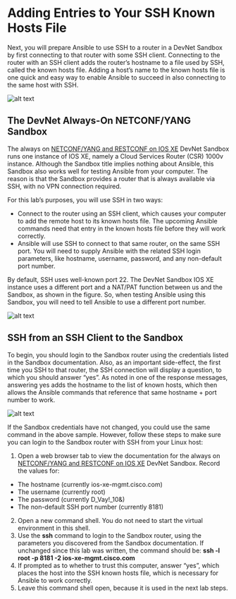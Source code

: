 # Adding Entries to Your SSH Known Hosts File

Next, you will prepare Ansible to use SSH to a router in a DevNet Sandbox by first connecting to that router with some SSH client. Connecting to the router with an SSH client adds the router’s hostname to a file used by SSH, called the known hosts file. Adding a host’s name to the known hosts file is one quick and easy way to enable Ansible to succeed in also connecting to the same host with SSH.

![alt text](/posts/files/02-ansible-05-home-lab-ansible/assets/images/desktop-5-22.png)

## The DevNet Always-On NETCONF/YANG Sandbox

The always on [NETCONF/YANG and RESTCONF on IOS XE](https://devnetsandbox.cisco.com/RM/Diagram/Index/27d9747a-db48-4565-8d44-df318fce37ad?diagramType=Topology) DevNet Sandbox runs one instance of IOS XE, namely a Cloud Services Router (CSR) 1000v instance. Although the Sandbox title implies nothing about Ansible, this Sandbox also works well for testing Ansible from your computer. The reason is that the Sandbox provides a router that is always available via SSH, with no VPN connection required.

For this lab’s purposes, you will use SSH in two ways:

-   Connect to the router using an SSH client, which causes your computer to add the remote host to its known hosts file. The upcoming Ansible commands need that entry in the known hosts file before they will work correctly.
-   Ansible will use SSH to connect to that same router, on the same SSH port. You will need to supply Ansible with the related SSH login parameters, like hostname, username, password, and any non-default port number.

By default, SSH uses well-known port 22. The DevNet Sandbox IOS XE instance uses a different port and a NAT/PAT function between us and the Sandbox, as shown in the figure. So, when testing Ansible using this Sandbox, you will need to tell Ansible to use a different port number.

![alt text](/posts/files/02-ansible-05-home-lab-ansible/assets/images/desktop-5-23.png)

## SSH from an SSH Client to the Sandbox

To begin, you should login to the Sandbox router using the credentials listed in the Sandbox documentation. Also, as an important side-effect, the first time you SSH to that router, the SSH connection will display a question, to which you should answer “yes”. As noted in one of the response messages, answering yes adds the hostname to the list of known hosts, which then allows the Ansible commands that reference that same hostname + port number to work.

![alt text](/posts/files/02-ansible-05-home-lab-ansible/assets/images/desktop-5-24.png)

If the Sandbox credentials have not changed, you could use the same command in the above sample. However, follow these steps to make sure you can login to the Sandbox router with SSH from your Linux host:

1.  Open a web browser tab to view the documentation for the always on [NETCONF/YANG and RESTCONF on IOS XE](https://devnetsandbox.cisco.com/RM/Diagram/Index/27d9747a-db48-4565-8d44-df318fce37ad?diagramType=Topology) DevNet Sandbox. Record the values for:
  - The hostname (currently ios-xe-mgmt.cisco.com)
  - The username (currently root)
  - The password (currently D_Vay!\_10&)
  - The non-default SSH port number (currently 8181)

2.  Open a new command shell. You do not need to start the virtual environment in this shell.
3.  Use the **ssh** command to login to the Sandbox router, using the parameters you discovered from the Sandbox documentation. If unchanged since this lab was written, the command should be: **ssh -l root -p 8181 -2 ios-xe-mgmt.cisco.com**
4.  If prompted as to whether to trust this computer, answer “yes”, which places the host into the SSH known hosts file, which is necessary for Ansible to work correctly.
5.  Leave this command shell open, because it is used in the next lab steps.
